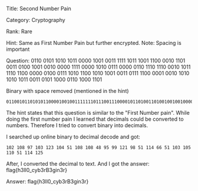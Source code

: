 Title: Second Number Pain

Category: Cryptography

Rank: Rare

Hint: Same as First Number Pain but further encrypted. Note: Spacing is important

Question: 0110 0101 1010 1011 0000 1001 0011 1111 1011 1001 1100 0010 1101 0011 0100 1001 0010 0000 1111 0000 1010 0111 0000 0110 1110 1110 0010 1011 1110 1100 0000 0100 0111 1010 1100 1010 1001 0011 0111 1100 0001 0010 1010 1010 1011 0011 0101 1000 0110 1000 1101

Binary with space removed (mentioned in the hint)
```
011001011010101100001001001111111011100111000010110100110100100100100000111100001010011100000110111011100010101111101100000001000111101011001010100100110111110000010010101010101011001101011000011010001101
```
The hint states that this question is similar to the "First Number pain". While doing the first number pain I learned that decimals could be converted to numbers. Therefore I tried to convert binary into decimals.

I searched up online binary to decimal decode and got:
```
102 108 97 103 123 104 51 108 108 48 95 99 121 98 51 114 66 51 103 105 110 51 114 125
```


After, I converted the decimal to text. And I got the answer:
flag{h3ll0_cyb3rB3gin3r}

Answer: flag{h3ll0_cyb3rB3gin3r}
